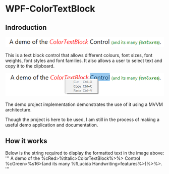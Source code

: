 # WPF-ColorTextBlock

## Indroduction

![alt text](Screenshot1.png?raw=true)

This is a text block control that allows different colours, font sizes, font weights, font styles and font families. It also allows a user to select text and copy it to the clipboard.

![alt text](Screenshot2.png?raw=true)

The demo project implementation demonstrates the use of it using a MVVM architecture.

Though the project is here to be used, I am still in the process of making a useful demo application and documentation.

## How it works

Below is the string required to display the formatted text in the image above:
'''
A demo of the %cRed>%tItalic>ColorTextBlock%>%> Control %cGreen>%s16>(and its many %fLucida Handwriting>features%>)%>%>.
'''
